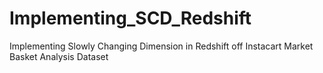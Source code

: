 # Implementing_SCD_Redshift
Implementing Slowly Changing Dimension in Redshift off Instacart Market Basket Analysis Dataset
